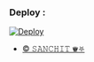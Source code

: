 ### Deploy :

[![Deploy](https://www.herokucdn.com/deploy/button.svg)](https://heroku.com/deploy?template=https://github.com/Sanchit0102/Avi0)
<br>

- [© 𝚂𝙰𝙽𝙲𝙷𝙸𝚃 ♛⛧](https://telegram.me/THE_DS_OFFICIAL)
